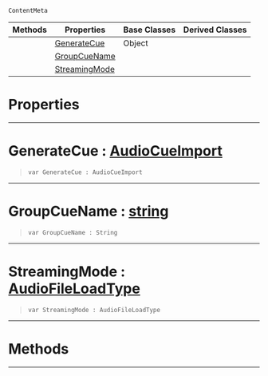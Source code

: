  `ContentMeta`

|Methods|Properties|Base Classes|Derived Classes|
|---|---|---|---|
| |[ GenerateCue](https://github.com/zeroengineteam/ZeroDocs/blob/master/code_reference/class_reference/audiooptions.markdown#generatecue-zero-engine)|Object| |
| |[ GroupCueName](https://github.com/zeroengineteam/ZeroDocs/blob/master/code_reference/class_reference/audiooptions.markdown#groupcuename-zero-engine)| | |
| |[ StreamingMode](https://github.com/zeroengineteam/ZeroDocs/blob/master/code_reference/class_reference/audiooptions.markdown#streamingmode-zero-engin)| | |


 #  Properties


---  
 #  GenerateCue : [AudioCueImport](https://github.com/zeroengineteam/ZeroDocs/blob/master/code_reference/enum_reference.markdown#audiocueimport)

> 
> ``` lang=cpp, name=Nada
> var GenerateCue : AudioCueImport


---  
 #  GroupCueName : [string](https://github.com/zeroengineteam/ZeroDocs/blob/master/code_reference/nada_base_types/string.markdown)

> 
> ``` lang=cpp, name=Nada
> var GroupCueName : String


---  
 #  StreamingMode : [AudioFileLoadType](https://github.com/zeroengineteam/ZeroDocs/blob/master/code_reference/enum_reference.markdown#audiofileloadtype)

> 
> ``` lang=cpp, name=Nada
> var StreamingMode : AudioFileLoadType


---  
 #  Methods


---  
 

 